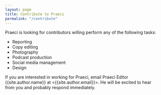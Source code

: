 ```yaml
---
layout: page
title: Contribute to Praeci
permalink: "/contribute"
---
```

Praeci is looking for contributors willing perform any of the following tasks:

+ Reporting
+ Copy editing
+ Photography
+ Podcast production
+ Social media management
+ Design

If you are interested in working for Praeci, email Praeci Editor {{site.author.name}} at <{{site.author.email}}>. He will be excited to hear from you and probably respond immediately.